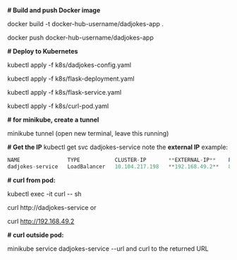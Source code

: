 **# Build and push Docker image**

docker build -t docker-hub-username/dadjokes-app . <br>

docker push docker-hub-username/dadjokes-app

**# Deploy to Kubernetes**

kubectl apply -f k8s/dadjokes-config.yaml <br>

kubectl apply -f k8s/flask-deployment.yaml <br>

kubectl apply -f k8s/flask-service.yaml <br>

kubectl apply -f k8s/curl-pod.yaml

**# for minikube, create a tunnel**

minikube tunnel (open new terminal, leave this running)

**# Get the IP**
kubectl get svc dadjokes-service
note the **external IP**
example:

```jsx
NAME               TYPE           CLUSTER-IP       **EXTERNAL-IP**    PORT(S)
dadjokes-service   LoadBalancer   10.104.217.198   **192.168.49.2**   80:XXXXX/TCP
```

**# curl from pod:**

kubectl exec -it curl -- sh <br>

curl http://dadjokes-service
or

curl http://192.168.49.2

**# curl outside pod:**

minikube service dadjokes-service --url
and curl to the returned URL
